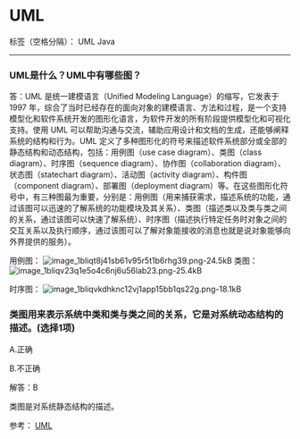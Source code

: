 ﻿# UML

标签（空格分隔）： UML Java

---

### UML是什么？UML中有哪些图？
答：UML 是统一建模语言（Unified Modeling Language）的缩写，它发表于 1997 年，综合了当时已经存在的面向对象的建模语言、方法和过程，是一个支持模型化和软件系统开发的图形化语言，为软件开发的所有阶段提供模型化和可视化支持。使用 UML 可以帮助沟通与交流，辅助应用设计和文档的生成，还能够阐释系统的结构和行为。UML 定义了多种图形化的符号来描述软件系统部分或全部的静态结构和动态结构，包括：用例图（use case diagram）、类图（class diagram）、时序图（sequence diagram）、协作图（collaboration diagram）、状态图（statechart diagram）、活动图（activity diagram）、构件图（component diagram）、部署图（deployment diagram）等。在这些图形化符号中，有三种图最为重要，分别是：用例图（用来捕获需求，描述系统的功能，通过该图可以迅速的了解系统的功能模块及其关系）、类图（描述类以及类与类之间的关系，通过该图可以快速了解系统）、时序图（描述执行特定任务时对象之间的交互关系以及执行顺序，通过该图可以了解对象能接收的消息也就是说对象能够向外界提供的服务）。

用例图：
![image_1bliqt8j41sb61v95r5t1b6rhg39.png-24.5kB][1]
类图：
![image_1bliqv23q1e5o4c6nj6u56lab23.png-25.4kB][2]

时序图：
![image_1bliqvkdhknc12vj1app15bb1qs22g.png-18.1kB][3]

### 类图用来表示系统中类和类与类之间的关系，它是对系统动态结构的描述。(选择1项)
A.正确

B.不正确

解答：B

类图是对系统静态结构的描述。

参考：
[UML][4]


[1]: http://static.zybuluo.com/homiss/fw68fp6j2khanchm5apv4auw/image_1bliqt8j41sb61v95r5t1b6rhg39.png
[2]: http://static.zybuluo.com/homiss/dm2kl7txs6i9nlawyadrbm2g/image_1bliqv23q1e5o4c6nj6u56lab23.png
[3]: http://static.zybuluo.com/homiss/p67prymtldewgfvab60gmgcq/image_1bliqvkdhknc12vj1app15bb1qs22g.png
[4]: http://wiki.jikexueyuan.com/project/java-interview-bible/uml.html